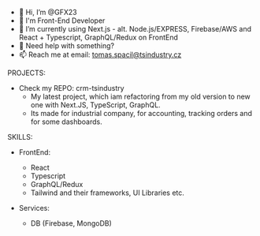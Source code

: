 - 👋 Hi, I’m @GFX23
- 👀 I'm Front-End Developer
- 🌱 I’m currently using Next.js - alt. Node.js/EXPRESS, Firebase/AWS and React + Typescript, GraphQL/Redux on FrontEnd
- 💞️ Need help with something?
- 📫 Reach me at email: tomas.spacil@tsindustry.cz

PROJECTS:
  - Check my REPO: crm-tsindustry
    - My latest project, which iam refactoring from my old version to new one with Next.JS, TypeScript, GraphQL.
    - Its made for industrial company, for accounting, tracking orders and for some dashboards.

SKILLS:
  - FrontEnd:
    - React
    - Typescript
    - GraphQL/Redux
    - Tailwind and their frameworks, UI Libraries etc.

  - Services:
    - DB (Firebase, MongoDB)

